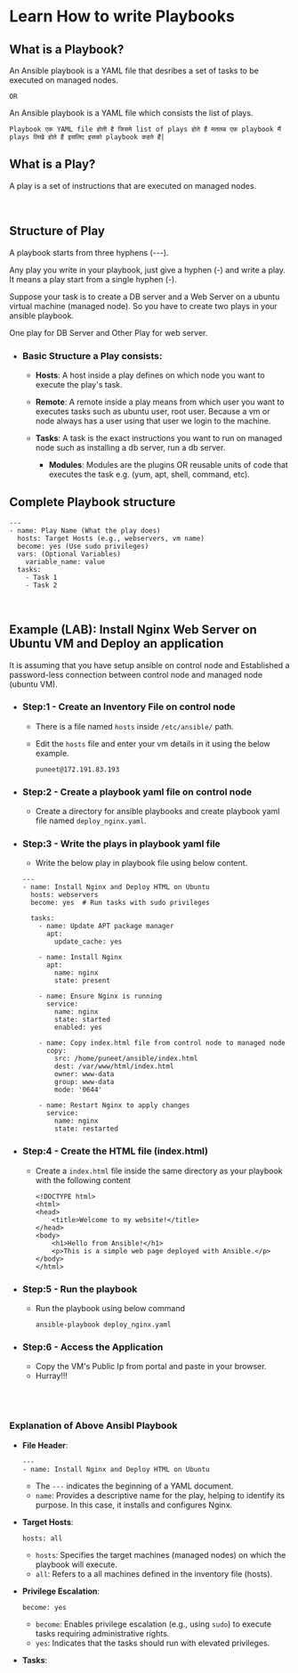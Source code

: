 # Learn How to write Playbooks

## What is a Playbook?

An Ansible playbook is a YAML file that desribes a set of tasks to be executed on managed nodes.

```
OR
```

An Ansible playbook is a YAML file which consists the list of plays.

```Playbook एक YAML file होती है जिसमे list of plays होते हैं मतलब एक playbook मैं plays लिखे होते हैं इसलिए इसको playbook कहते हैं|```

## What is a Play?

A play is a set of instructions that are executed on managed nodes.

<br>

## Structure of Play

A playbook starts from three hyphens (---).

Any play you write in your playbook, just give a hyphen (-) and write a play. It means a play start from a single hyphen (-).

Suppose your task is to create a DB server and a Web Server on a ubuntu virtual machine (managed node). So you have to create two plays in your ansible playbook.

One play for DB Server and Other Play for web server.

- ### Basic Structure a Play consists:

  - **Hosts**: A host inside a play defines on which node you want to execute the play's task.

  - **Remote**: A remote inside a play means from which user you want to executes tasks such as ubuntu user, root user. Because a vm or node always has a user using that user we login to the machine.

  - **Tasks**: A task is the exact instructions you want to run on managed node such as installing a db server, run a db server.
    - **Modules**: Modules are the plugins OR reusable units of code that executes the task e.g. (yum, apt, shell, command, etc).


## Complete Playbook structure

```
---
- name: Play Name (What the play does)
  hosts: Target Hosts (e.g., webservers, vm name)
  become: yes (Use sudo privileges)
  vars: (Optional Variables)
    variable_name: value
  tasks:
    - Task 1
    - Task 2
```

<br>

## Example (LAB): Install Nginx Web Server on Ubuntu VM and Deploy an application

It is assuming that you have setup ansible on control node and Established a password-less connection between control node and managed node (ubuntu VM).

- ### Step:1 - Create an Inventory File on control node

  - There is a file named ```hosts``` inside ```/etc/ansible/``` path.
  - Edit the ```hosts``` file and enter your vm details in it using the below example.

    ```
    puneet@172.191.83.193
    ```

- ### Step:2 - Create a playbook yaml file on control node

  - Create a directory for ansible playbooks and create playbook yaml file named ```deploy_nginx.yaml```.

- ### Step:3 - Write the plays in playbook yaml file

  - Write the below play in playbook file using below content.

  ```
  ---
  - name: Install Nginx and Deploy HTML on Ubuntu
    hosts: webservers
    become: yes  # Run tasks with sudo privileges

    tasks:
      - name: Update APT package manager
        apt:
          update_cache: yes

      - name: Install Nginx
        apt:
          name: nginx
          state: present

      - name: Ensure Nginx is running
        service:
          name: nginx
          state: started
          enabled: yes

      - name: Copy index.html file from control node to managed node
        copy:
          src: /home/puneet/ansible/index.html
          dest: /var/www/html/index.html
          owner: www-data
          group: www-data
          mode: '0644'

      - name: Restart Nginx to apply changes
        service:
          name: nginx
          state: restarted
  ```

- ### Step:4 - Create the HTML file (index.html)

  - Create a ```index.html``` file inside the same directory as your playbook with the following content

    ```
    <!DOCTYPE html>
    <html>
    <head>
        <title>Welcome to my website!</title>
    </head>
    <body>
        <h1>Hello from Ansible!</h1>
        <p>This is a simple web page deployed with Ansible.</p>
    </body>
    </html>
    ```

- ### Step:5 - Run the playbook

  - Run the playbook using below command

    ```
    ansible-playbook deploy_nginx.yaml
    ```

- ### Step:6 - Access the Application

  - Copy the VM's Public Ip from portal and paste in your browser.
  - Hurray!!!

<br>
<br>

### Explanation of Above Ansibl Playbook

- **File Header**:

  ```
  ---
  - name: Install Nginx and Deploy HTML on Ubuntu
  ```
  - The ```---``` indicates the beginning of a YAML document.
  - ```name```: Provides a descriptive name for the play, helping to identify its purpose. In this case, it installs and configures Nginx.

- **Target Hosts**:

  ```
  hosts: all
  ```
  - ```hosts```: Specifies the target machines (managed nodes) on which the playbook will execute.
  - ```all```: Refers to a all machines defined in the inventory file (hosts).

- **Privilege Escalation**:

  ```
  become: yes
  ```
  - ```become```: Enables privilege escalation (e.g., using ```sudo```) to execute tasks requiring administrative rights.
  - ```yes```: Indicates that the tasks should run with elevated privileges.
 
- **Tasks**:

  
